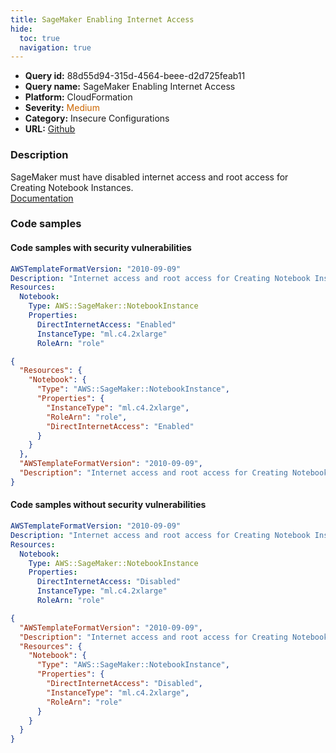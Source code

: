 ```yaml
---
title: SageMaker Enabling Internet Access
hide:
  toc: true
  navigation: true
---
```


<style>
  .highlight .hll {
    background-color: #ff171742;
  }
  .md-content {
    max-width: 1100px;
    margin: 0 auto;
  }
</style>

-   **Query id:** 88d55d94-315d-4564-beee-d2d725feab11
-   **Query name:** SageMaker Enabling Internet Access
-   **Platform:** CloudFormation
-   **Severity:** <span style="color:#C60">Medium</span>
-   **Category:** Insecure Configurations
-   **URL:** [Github](https://github.com/Checkmarx/kics/tree/master/assets/queries/cloudFormation/aws/sagemaker_enabling_internet_access)

### Description
SageMaker must have disabled internet access and root access for Creating Notebook Instances.<br>
[Documentation](https://docs.aws.amazon.com/sagemaker/latest/dg/security_iam_id-based-policy-examples.html#sagemaker-condition-nbi-lockdown)

### Code samples
#### Code samples with security vulnerabilities
```yaml title="Postitive test num. 1 - yaml file" hl_lines="7"
AWSTemplateFormatVersion: "2010-09-09"
Description: "Internet access and root access for Creating Notebook Instances"
Resources:
  Notebook:
    Type: AWS::SageMaker::NotebookInstance
    Properties:
      DirectInternetAccess: "Enabled"
      InstanceType: "ml.c4.2xlarge"
      RoleArn: "role"

```
```json title="Postitive test num. 2 - json file" hl_lines="8"
{
  "Resources": {
    "Notebook": {
      "Type": "AWS::SageMaker::NotebookInstance",
      "Properties": {
        "InstanceType": "ml.c4.2xlarge",
        "RoleArn": "role",
        "DirectInternetAccess": "Enabled"
      }
    }
  },
  "AWSTemplateFormatVersion": "2010-09-09",
  "Description": "Internet access and root access for Creating Notebook Instances"
}

```


#### Code samples without security vulnerabilities
```yaml title="Negative test num. 1 - yaml file"
AWSTemplateFormatVersion: "2010-09-09"
Description: "Internet access and root access for Creating Notebook Instances"
Resources:
  Notebook:
    Type: AWS::SageMaker::NotebookInstance
    Properties:
      DirectInternetAccess: "Disabled"
      InstanceType: "ml.c4.2xlarge"
      RoleArn: "role"

```
```json title="Negative test num. 2 - json file"
{
  "AWSTemplateFormatVersion": "2010-09-09",
  "Description": "Internet access and root access for Creating Notebook Instances",
  "Resources": {
    "Notebook": {
      "Type": "AWS::SageMaker::NotebookInstance",
      "Properties": {
        "DirectInternetAccess": "Disabled",
        "InstanceType": "ml.c4.2xlarge",
        "RoleArn": "role"
      }
    }
  }
}

```
